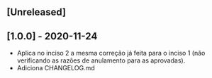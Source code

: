 
## [Unreleased]


## [1.0.0] - 2020-11-24
- Aplica no inciso 2 a mesma correção já feita para o inciso 1 (não verificando as razões de anulamento para as aprovadas).
- Adiciona CHANGELOG.md